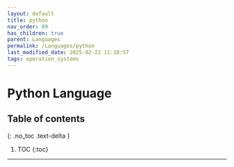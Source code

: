 ```yaml
---
layout: default
title: python
nav_order: 99
has_children: true
parent: Languages
permalink: /Languages/python
last_modified_date: 2025-02-22 11:10:57
tags: operation_systems
---
```


# Python Language

## Table of contents

{: .no_toc .text-delta }

1. TOC
{:toc}

---
